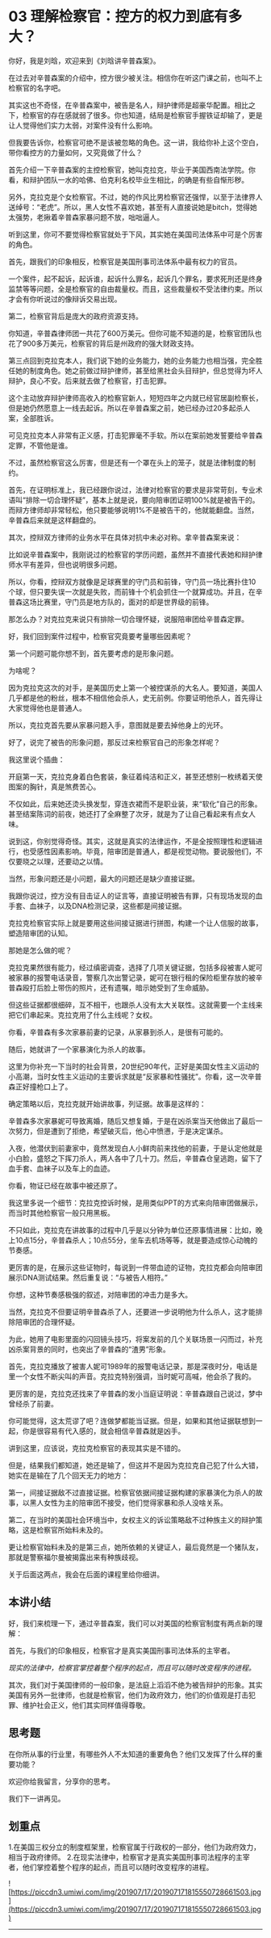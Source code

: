 # 03 理解检察官：控方的权力到底有多大？

你好，我是刘晗，欢迎来到《刘晗讲辛普森案》。

在过去对辛普森案的介绍中，控方很少被关注。相信你在听这门课之前，也叫不上检察官的名字吧。

其实这也不奇怪，在辛普森案中，被告是名人，辩护律师是超豪华配置。相比之下，检察官的存在感就弱了很多。你也知道，结局是检察官手握铁证却输了，更是让人觉得他们实力太弱，对案件没有什么影响。

但我要告诉你，检察官可绝不是该被忽略的角色。这一讲，我给你补上这个空白，带你看控方的力量如何，又究竟做了什么？

首先介绍一下辛普森案的主控检察官，她叫克拉克，毕业于美国西南法学院。你看，和辩护团队一水的哈佛、伯克利名校毕业生相比，的确是有些自惭形秽。

另外，克拉克是个女检察官。不过，她的作风比男检察官还强悍，以至于法律界人送绰号：“老虎”。所以，黑人女性不喜欢她，甚至有人直接说她是bitch，觉得她太强势，老揪着辛普森家暴问题不放，咄咄逼人。

听到这里，你可不要觉得检察官就处于下风，其实她在美国司法体系中可是个厉害的角色。

首先，跟我们的印象相反，检察官是美国刑事司法体系中最有权力的官员。

一个案件，起不起诉，起诉谁，起诉什么罪名，起诉几个罪名，要求死刑还是终身监禁等等问题，全是检察官的自由裁量权。而且，这些裁量权不受法律约束。所以才会有你听说过的像辩诉交易出现。

第二，检察官背后是庞大的政府资源支持。

你知道，辛普森律师团一共花了600万美元。但你可能不知道的是，检察官团队也花了900多万美元，检察官的背后是州政府的强大财政支持。

第三点回到克拉克本人，我们说下她的业务能力，她的业务能力也相当强，完全胜任她的制度角色。她之前做过辩护律师，甚至给黑社会头目辩护，但总觉得为坏人辩护，良心不安。后来就去做了检察官，打击犯罪。 

这个主动放弃辩护律师高收入的检察官新人，短短四年之内就已经官居副检察长，但是她仍然愿意上一线去起诉。所以在辛普森案之前，她已经办过20多起杀人案，全部胜诉。

可见克拉克本人非常有正义感，打击犯罪毫不手软。所以在案前她发誓要给辛普森定罪，不管他是谁。

不过，虽然检察官这么厉害，但是还有一个罩在头上的笼子，就是法律制度的制约。

首先，在证明标准上，我已经跟你说过，法律对检察官的要求是非常苛刻，专业术语叫“排除一切合理怀疑”，基本上就是说，要向陪审团证明100%就是被告干的。而辩方律师却非常轻松，他只要能够说明1%不是被告干的，他就能翻盘。当然，辛普森后来就是这样翻盘的。

其次，控辩双方律师的业务水平在具体对抗中未必对称。拿辛普森案来说：

比如说辛普森案中，我刚说过的检察官的学历问题，虽然并不直接代表她和辩护律师水平有差异，但也说明很多问题。

所以，你看，控辩双方就像是足球赛里的守门员和前锋，守门员一场比赛扑住10个球，但只要失误一次就是失败，而前锋十个机会抓住一个就算成功。并且，在辛普森这场比赛里，守门员是地方队的，面对的却是世界级的前锋。

那怎么办？对克拉克来说只有排除一切合理怀疑，说服陪审团给辛普森定罪。

好，我们回到案件过程中，检察官究竟要考量哪些因素呢？

第一个问题可能你想不到，首先要考虑的是形象问题。

为啥呢？

因为克拉克这次的对手，是美国历史上第一个被控谋杀的大名人。要知道，美国人几乎都是他的粉丝，根本不相信他会杀人，史无前例。你要证明他杀人，首先得让大家觉得他也是普通人。

所以，克拉克首先要从家暴问题入手，意图就是要去掉他身上的光环。

好了，说完了被告的形象问题，那反过来检察官自己的形象怎样呢？

我这里说个插曲：

开庭第一天，克拉克身着白色套装，象征着纯洁和正义，甚至还想别一枚绣着天使图案的胸针，真是煞费苦心。

不仅如此，后来她还烫头换发型，穿连衣裙而不是职业装，来“软化”自己的形象。甚至结案陈词的前夜，她还打了全麻整了次牙，就是为了让自己看起来有点女人味。

说到这，你别觉得奇怪。其实，这就是真实的法律运作，不是全按照理性和逻辑进行，也受感性因素影响。毕竟，陪审团是普通人，都是视觉动物。要说服他们，不仅要晓之以理，还要动之以情。

当然，形象问题还是小问题，最大的问题还是缺少直接证据。

我跟你说过，控方没有目击证人的证言等，直接证明被告有罪，只有现场发现的血手套、血袜子，以及DNA检测记录，这些都是间接证据。

克拉克检察官实际上就是要用这些间接证据进行拼图，构建一个让人信服的故事，塑造陪审团的认知。

那她是怎么做的呢？

克拉克果然很有能力，经过缜密调查，选择了几项关键证据，包括多段被害人妮可被家暴的报警电话录音，警察几次出警记录，妮可在银行租的保险柜里存放的被辛普森殴打后脸上带伤的照片，还有遗嘱，暗示她受到了生命威胁。

但这些证据都很细碎，互不相干，也跟杀人没有太大关联性。这就需要一个主线来把它们串起来。克拉克用了什么主线呢？女权。

你看，辛普森有多次家暴前妻的记录，从家暴到杀人，是很有可能的。

随后，她就讲了一个家暴演化为杀人的故事。

这里为你补充一下当时的社会背景，20世纪90年代，正好是美国女性主义运动的小高潮，当时女性主义运动的主要诉求就是“反家暴和性骚扰”。你看，这一次辛普森正好撞枪口上了。

确定策略以后，克拉克就开始讲故事，列证据。故事是这样的：

辛普森多次家暴妮可导致离婚，随后又想复婚，于是在凶杀案当天他做出了最后一次努力，但是遭到了拒绝，希望破灭后，他心中愤懑，于是决定谋杀。

入夜，他潜伏到前妻家中，竟然发现白人小鲜肉前来找他的前妻，于是认定他就是小白脸，盛怒之下挥刀杀人，两人各中了几十刀。然后，辛普森仓皇逃跑，留下了血手套、血袜子以及车上的血迹。

你看，物证已经在故事中被还原了。

我这里多说一个细节：克拉克控诉时候，是用类似PPT的方式来向陪审团做展示，而当时其他检察官一般只用黑板。

不只如此，克拉克在讲故事的过程中几乎是以分钟为单位还原事情进展：比如，晚上10点15分，辛普森杀人；10点55分，坐车去机场等等，就是要造成惊心动魄的节奏感。

更厉害的是，在展示这些证物时，每说到一件带血迹的证物，克拉克都会向陪审团展示DNA测试结果。然后重复说：“与被告人相符。”

你想，这种节奏感极强的叙述，对陪审团的冲击力是多大。

当然，克拉克不但要证明辛普森杀了人，还要进一步说明他为什么杀人，这才能排除陪审团的合理怀疑。

为此，她用了电影里面的闪回镜头技巧，将案发前的几个关联场景一闪而过，补充凶杀案背景的同时，也突出了辛普森的“渣男”形象。

首先，克拉克播放了被害人妮可1989年的报警电话记录，那是深夜时分，电话是里一个女性不断尖叫的声音。克拉克特别强调，当时妮可高喊，他会杀了我的。

更厉害的是，克拉克还找来了辛普森的发小当庭证明说：辛普森跟自己说过，梦中曾经杀了前妻。

你可能觉得，这太荒谬了吧？连做梦都能当证据。但是，如果和其他证据联想到一起，你是很容易有代入感的，就会相信辛普森就是凶手。

讲到这里，应该说，克拉克检察官的表现其实是不错的。

但是，结果我们都知道，她还是输了，但这并不是因为克拉克自己犯了什么大错，她实在是输在了几个回天无力的地方：

第一，间接证据敌不过直接证据。检察官依据间接证据构建的家暴演化为杀人的故事，以黑人女性为主的陪审团不接受，他们觉得家暴和杀人没啥关系。

第二，在当时的美国社会环境当中，女权主义的诉讼策略敌不过种族主义的辩护策略，这是检察官所始料未及的。

更让检察官始料未及的是第三点，她所依赖的关键证人，最后竟然是一个猪队友，那就是警察福尔曼被揭露出来有种族歧视。

关于后面这两点，我会在后面的课程里给你细讲。

## 本讲小结

好，我们来梳理一下，通过辛普森案，我们可以对美国的检察官制度有两点新的理解：

首先，与我们的印象相反，检察官才是真实美国刑事司法体系的主宰者。

 *现实的法律中，检察官掌控着整个程序的起点，而且可以随时改变程序的进程。*

其次，我们对于美国律师的一般印象，是法庭上滔滔不绝为被告辩护的形象。其实美国有另外一批律师，也就是检察官，他们为政府效力，他们的价值观是打击犯罪、维护社会正义，他们其实同样值得尊敬。

## 思考题

在你所从事的行业里，有哪些外人不太知道的重要角色？他们又发挥了什么样的重要功能？

欢迎你给我留言，分享你的思考。

我们下一讲再见。

## 划重点

1.在美国三权分立的制度框架里，检察官属于行政权的一部分，他们为政府效力，相当于政府律师。
2.在现实法律中，检察官才是真实美国刑事司法程序的主宰者，他们掌控着整个程序的起点，而且可以随时改变程序的进程。

![https://piccdn3.umiwi.com/img/201907/17/201907171815550728661503.jpg](https://piccdn3.umiwi.com/img/201907/17/201907171815550728661503.jpg)

---
